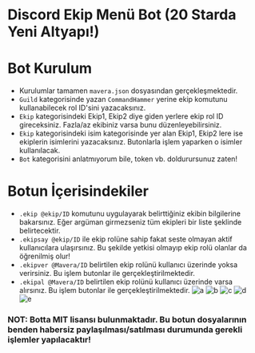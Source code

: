 # Discord Ekip Menü Bot (20 Starda Yeni Altyapı!)

# Bot Kurulum
* Kurulumlar tamamen `mavera.json` dosyasından gerçekleşmektedir. 
* `Guild` kategorisinde yazan `CommandHammer` yerine ekip komutunu kullanabilecek rol ID'sini yazacaksınız. 
* `Ekip` kategorisindeki Ekip1, Ekip2 diye giden yerlere ekip rol ID gireceksiniz. Fazla/az ekibiniz varsa bunu düzenleyebilirsiniz.
* `Ekip` kategorisindeki isim kategorisinde yer alan Ekip1, Ekip2 lere ise ekiplerin isimlerini yazacaksınız. Butonlarla işlem yaparken o isimler kullanılacak.
* `Bot` kategorisini anlatmıyorum bile, token vb. doldurursunuz zaten!

# Botun İçerisindekiler
* `.ekip @ekip/ID` komutunu uygulayarak belirttiğiniz ekibin bilgilerine bakarsınız. Eğer argüman girmezseniz tüm ekipleri bir liste şeklinde belirtecektir.
* `.ekipsay @ekip/ID` ile ekip rolüne sahip fakat seste olmayan aktif kullanıcılara ulaşırsınız. Bu şekilde yetkisi olmayıp ekip rolü olanlar da öğrenilmiş olur!
* `.ekipver @Mavera/ID` belirtilen ekip rolünü kullanıcı üzerinde yoksa verirsiniz. Bu işlem butonlar ile gerçekleştirilmektedir.
* `.ekipal @Mavera/ID` belirtilen ekip rolünü kullanıcı üzerinde varsa alırsınız. Bu işlem butonlar ile gerçekleştirilmektedir.
![a](https://cdn.discordapp.com/attachments/941305030663888906/941305038469484584/unknown.png)
![b](https://cdn.discordapp.com/attachments/941305030663888906/941305089358979082/unknown.png)
![c](https://cdn.discordapp.com/attachments/941305030663888906/941305215565570069/unknown.png)
![d](https://cdn.discordapp.com/attachments/941305030663888906/941305336999059486/unknown.png)
![e](https://cdn.discordapp.com/attachments/941305030663888906/941305410361630720/unknown.png)

### NOT: Botta MIT lisansı bulunmaktadır. Bu botun dosyalarının benden habersiz paylaşılması/satılması durumunda gerekli işlemler yapılacaktır!

